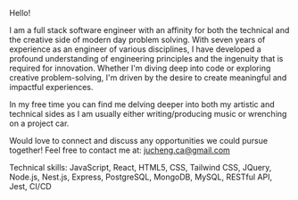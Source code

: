 Hello! 

I am a full stack software engineer with an affinity for both the technical and the creative side of modern day problem solving. With seven years of experience as an engineer of various disciplines, I have developed a profound understanding of engineering principles and the ingenuity that is required for innovation. Whether I'm diving deep into code or exploring creative problem-solving, I'm driven by the desire to create meaningful and impactful experiences. 

In my free time you can find me delving deeper into both my artistic and technical sides as I am usually either writing/producing music or wrenching on a project car.

Would love to connect and discuss any opportunities we could pursue together!
Feel free to contact me at: jucheng.ca@gmail.com

Technical skills: JavaScript, React, HTML5, CSS, Tailwind CSS, JQuery, Node.js, Nest.js, Express, PostgreSQL, MongoDB, MySQL, RESTful API, Jest, CI/CD

<!--
**juchengca/juchengca** is a ✨ _special_ ✨ repository because its `README.md` (this file) appears on your GitHub profile.

Here are some ideas to get you started:

- 🔭 I’m currently working on ...
- 🌱 I’m currently learning ...
- 👯 I’m looking to collaborate on ...
- 🤔 I’m looking for help with ...
- 💬 Ask me about ...
- 📫 How to reach me: ...
- 😄 Pronouns: ...
- ⚡ Fun fact: ...
-->

